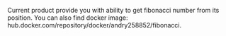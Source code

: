 Current product provide you with ability to get fibonacci number from its position.
You can also find docker image: hub.docker.com/repository/docker/andry258852/fibonacci.
